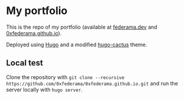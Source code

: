 # My portfolio

This is the repo of my portfolio (available at [federama.dev](https://federama.dev) and [0xfederama.github.io](https://0xfederama.github.io)).

Deployed using [Hugo](https://github.com/gohugoio/hugo) and a modified [hugo-cactus](https://github.com/monkeyWzr/hugo-theme-cactus) theme.

## Local test
Clone the repository with `git clone --recursive https://github.com/0xfederama/0xfederama.github.io.git` and run the server locally with `hugo server`.
